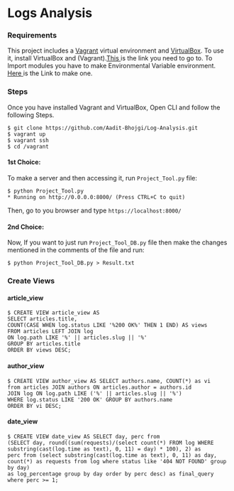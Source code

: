 # Logs Analysis

### Requirements

This project includes a [Vagrant](https://www.vagrantup.com/) virtual environment and [VirtualBox](https://www.virtualbox.org/). To use it, install VirtualBox and (Vagrant).<a href="https://www.vagrantup.com/downloads.html">This </a>is the link you need to go to.
To Import modules you have to make Environmental Variable environment. <a href="http://hanzratech.in/2015/01/16/setting-up-flask-in-ubuntu-14-04-in-virtual-environment.html">Here </a>is the Link to make one.

### Steps

Once you have installed Vagrant and VirtualBox, Open CLI and follow the following Steps.

```
$ git clone https://github.com/Aadit-Bhojgi/Log-Analysis.git
$ vagrant up
$ vagrant ssh
$ cd /vagrant
```
#### 1st Choice:
To make a server and then accessing it, run `Project_Tool.py` file:
```
$ python Project_Tool.py
* Running on http://0.0.0.0:8000/ (Press CTRL+C to quit)
```
Then, go to you browser and type `https://localhost:8000/`

#### 2nd Choice:
Now, If you want to just run `Project_Tool_DB.py` file then make the changes mentioned 
in the comments of the file and run:
```
$ python Project_Tool_DB.py > Result.txt
```

### Create Views

#### article_view

```
$ CREATE VIEW article_view AS
SELECT articles.title, 
COUNT(CASE WHEN log.status LIKE '%200 OK%' THEN 1 END) AS views
FROM articles LEFT JOIN log
ON log.path LIKE '%' || articles.slug || '%'
GROUP BY articles.title
ORDER BY views DESC;
```

#### author_view

```
$ CREATE VIEW author_view AS SELECT authors.name, COUNT(*) as vi 
from articles JOIN authors ON articles.author = authors.id 
JOIN log ON log.path LIKE ('%' || articles.slug || '%') 
WHERE log.status LIKE '200 OK' GROUP BY authors.name 
ORDER BY vi DESC;
```

#### date_view

```
$ CREATE VIEW date_view AS SELECT day, perc from 
(SELECT day, round((sum(requests)/(select count(*) FROM log WHERE
substring(cast(log.time as text), 0, 11) = day) * 100), 2) as
perc from (select substring(cast(log.time as text), 0, 11) as day, 
count(*) as requests from log where status like '404 NOT FOUND' group by day)
as log_percentage group by day order by perc desc) as final_query
where perc >= 1;
```


